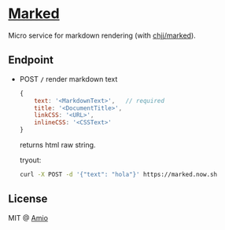 # [Marked][repo]

Micro service for markdown rendering (with [chjj/marked][marked]).

## Endpoint

- POST __`/`__ render markdown text  
  ```javascript
  {
      text: '<MarkdownText>',   // required
      title: '<DocumentTitle>',
      linkCSS: '<URL>',
      inlineCSS: '<CSSText>'
  }
  ```
  returns html raw string.

  tryout:
  ```bash
  curl -X POST -d '{"text": "hola"}' https://marked.now.sh
  ```

## License

MIT @ [Amio][author]

[repo]:   https://github.com/amio/marked
[marked]: https://github.com/chjj/marked
[author]: https://github.com/amio
